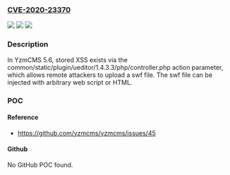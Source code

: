 ### [CVE-2020-23370](https://cve.mitre.org/cgi-bin/cvename.cgi?name=CVE-2020-23370)
![](https://img.shields.io/static/v1?label=Product&message=n%2Fa&color=blue)
![](https://img.shields.io/static/v1?label=Version&message=n%2Fa&color=blue)
![](https://img.shields.io/static/v1?label=Vulnerability&message=n%2Fa&color=brighgreen)

### Description

In YzmCMS 5.6, stored XSS exists via the common/static/plugin/ueditor/1.4.3.3/php/controller.php action parameter, which allows remote attackers to upload a swf file. The swf file can be injected with arbitrary web script or HTML.

### POC

#### Reference
- https://github.com/yzmcms/yzmcms/issues/45

#### Github
No GitHub POC found.


